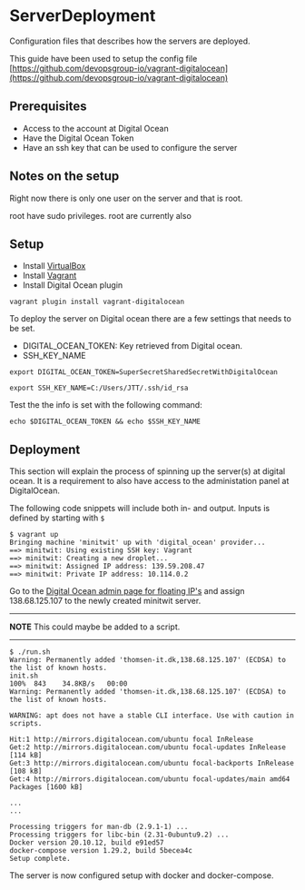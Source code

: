 # ServerDeployment

Configuration files that describes how the servers are deployed.

This guide have been used to setup the config file [https://github.com/devopsgroup-io/vagrant-digitalocean](https://github.com/devopsgroup-io/vagrant-digitalocean)

## Prerequisites

- Access to the account at Digital Ocean
- Have the Digital Ocean Token
- Have an ssh key that can be used to configure the server

## Notes on the setup

Right now there is only one user on the server and that is root.

root have sudo privileges. root are currently also  

## Setup

- Install [VirtualBox](https://www.virtualbox.org/)
- Install [Vagrant](https://www.vagrantup.com/)
- Install Digital Ocean plugin

``` shell
vagrant plugin install vagrant-digitalocean
```

To deploy the server on Digital ocean there are a few settings that needs to be set.

- DIGITAL_OCEAN_TOKEN: Key retrieved from Digital ocean.
- SSH_KEY_NAME

```shell
export DIGITAL_OCEAN_TOKEN=SuperSecretSharedSecretWithDigitalOcean
```

```shell
export SSH_KEY_NAME=C:/Users/JTT/.ssh/id_rsa
```

Test the the info is set with the following command:
```shell
echo $DIGITAL_OCEAN_TOKEN && echo $SSH_KEY_NAME
```

## Deployment

This section will explain the process of spinning up the server(s) at digital ocean. It is a requirement to also have access to the administation panel at DigitalOcean.

The following code snippets will include both in- and output. Inputs is defined by starting with `$`

```shell
$ vagrant up
Bringing machine 'minitwit' up with 'digital_ocean' provider...
==> minitwit: Using existing SSH key: Vagrant
==> minitwit: Creating a new droplet...
==> minitwit: Assigned IP address: 139.59.208.47
==> minitwit: Private IP address: 10.114.0.2
```

Go to the [Digital Ocean admin page for floating IP's](https://cloud.digitalocean.com/networking/floating_ips) and assign 138.68.125.107 to the newly created minitwit server.

---

**NOTE** This could maybe be added to a script.

---

```shell
$ ./run.sh
Warning: Permanently added 'thomsen-it.dk,138.68.125.107' (ECDSA) to the list of known hosts.
init.sh                                                                                                                                                       100%  843    34.8KB/s   00:00    
Warning: Permanently added 'thomsen-it.dk,138.68.125.107' (ECDSA) to the list of known hosts.

WARNING: apt does not have a stable CLI interface. Use with caution in scripts.

Hit:1 http://mirrors.digitalocean.com/ubuntu focal InRelease
Get:2 http://mirrors.digitalocean.com/ubuntu focal-updates InRelease [114 kB]
Get:3 http://mirrors.digitalocean.com/ubuntu focal-backports InRelease [108 kB]
Get:4 http://mirrors.digitalocean.com/ubuntu focal-updates/main amd64 Packages [1600 kB]

...
...

Processing triggers for man-db (2.9.1-1) ...
Processing triggers for libc-bin (2.31-0ubuntu9.2) ...
Docker version 20.10.12, build e91ed57
docker-compose version 1.29.2, build 5becea4c
Setup complete.
```

The server is now configured setup with docker and docker-compose.
